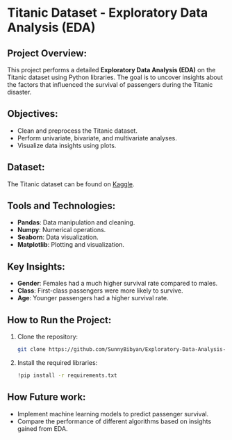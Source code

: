 # Titanic Dataset - Exploratory Data Analysis (EDA)

## Project Overview:
This project performs a detailed **Exploratory Data Analysis (EDA)** on the Titanic dataset using Python libraries. The goal is to uncover insights about the factors that influenced the survival of passengers during the Titanic disaster.

## Objectives:
- Clean and preprocess the Titanic dataset.
- Perform univariate, bivariate, and multivariate analyses.
- Visualize data insights using plots.

## Dataset:
The Titanic dataset can be found on [Kaggle](https://www.kaggle.com/datasets/yasserh/titanic-dataset).

## Tools and Technologies:
- **Pandas**: Data manipulation and cleaning.
- **Numpy**: Numerical operations.
- **Seaborn**: Data visualization.
- **Matplotlib**: Plotting and visualization.

## Key Insights:
- **Gender**: Females had a much higher survival rate compared to males.
- **Class**: First-class passengers were more likely to survive.
- **Age**: Younger passengers had a higher survival rate.

## How to Run the Project:
1. Clone the repository:
   ```bash
   git clone https://github.com/SunnyBibyan/Exploratory-Data-Analysis-EDA-.git
2. Install the required libraries:
   ```bash
   !pip install -r requirements.txt

## How Future work:
- Implement machine learning models to predict passenger survival.
- Compare the performance of different algorithms based on insights gained from EDA.
